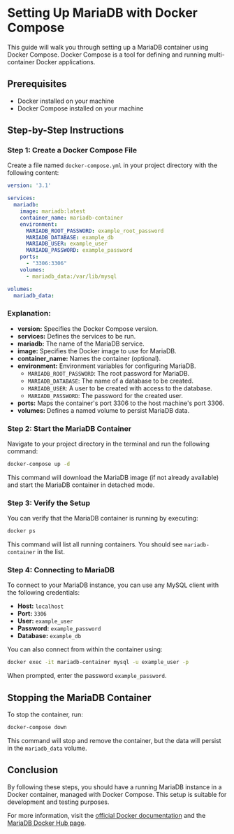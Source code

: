 
# Setting Up MariaDB with Docker Compose

This guide will walk you through setting up a MariaDB container using Docker Compose. Docker Compose is a tool for defining and running multi-container Docker applications.

## Prerequisites

- Docker installed on your machine
- Docker Compose installed on your machine

## Step-by-Step Instructions

### Step 1: Create a Docker Compose File

Create a file named `docker-compose.yml` in your project directory with the following content:

```yaml
version: '3.1'

services:
  mariadb:
    image: mariadb:latest
    container_name: mariadb-container
    environment:
      MARIADB_ROOT_PASSWORD: example_root_password
      MARIADB_DATABASE: example_db
      MARIADB_USER: example_user
      MARIADB_PASSWORD: example_password
    ports:
      - "3306:3306"
    volumes:
      - mariadb_data:/var/lib/mysql

volumes:
  mariadb_data:
```

### Explanation:
- **version:** Specifies the Docker Compose version.
- **services:** Defines the services to be run.
- **mariadb:** The name of the MariaDB service.
- **image:** Specifies the Docker image to use for MariaDB.
- **container_name:** Names the container (optional).
- **environment:** Environment variables for configuring MariaDB.
  - `MARIADB_ROOT_PASSWORD`: The root password for MariaDB.
  - `MARIADB_DATABASE`: The name of a database to be created.
  - `MARIADB_USER`: A user to be created with access to the database.
  - `MARIADB_PASSWORD`: The password for the created user.
- **ports:** Maps the container's port 3306 to the host machine's port 3306.
- **volumes:** Defines a named volume to persist MariaDB data.

### Step 2: Start the MariaDB Container

Navigate to your project directory in the terminal and run the following command:

```sh
docker-compose up -d
```

This command will download the MariaDB image (if not already available) and start the MariaDB container in detached mode.

### Step 3: Verify the Setup

You can verify that the MariaDB container is running by executing:

```sh
docker ps
```

This command will list all running containers. You should see `mariadb-container` in the list.

### Step 4: Connecting to MariaDB

To connect to your MariaDB instance, you can use any MySQL client with the following credentials:

- **Host:** `localhost`
- **Port:** `3306`
- **User:** `example_user`
- **Password:** `example_password`
- **Database:** `example_db`

You can also connect from within the container using:

```sh
docker exec -it mariadb-container mysql -u example_user -p
```

When prompted, enter the password `example_password`.

## Stopping the MariaDB Container

To stop the container, run:

```sh
docker-compose down
```

This command will stop and remove the container, but the data will persist in the `mariadb_data` volume.

## Conclusion

By following these steps, you should have a running MariaDB instance in a Docker container, managed with Docker Compose. This setup is suitable for development and testing purposes.

For more information, visit the [official Docker documentation](https://docs.docker.com/compose/) and the [MariaDB Docker Hub page](https://hub.docker.com/_/mariadb).
